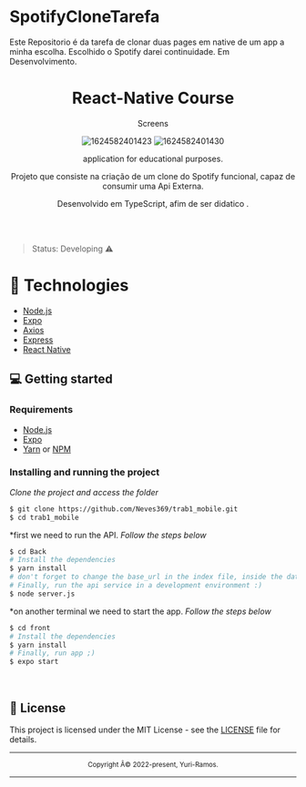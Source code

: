 # SpotifyCloneTarefa
Este Repositorio é da tarefa de clonar duas pages em native de um app a minha escolha. Escolhido o Spotify darei continuidade.
Em Desenvolvimento.

<div align="center">
  <h1>React-Native Course</h1>
 
   <p>Screens</p>
  
  ![1624582401423](https://cdn.discordapp.com/attachments/902219622269460531/1046400031961403482/Screenshot_5.jpg)
  ![1624582401430](https://cdn.discordapp.com/attachments/902219622269460531/1046400051771088916/Screenshot_4.jpg)
  
  
  
  <p>application for educational purposes.</p>
  <p> Projeto que consiste na criação de um clone do Spotify funcional, capaz de consumir uma Api Externa. </p>
  <p>Desenvolvido em TypeScript, afim de ser didatico .</p>
</div>

<div align="center">
  
</div>

<br>
<br>

>Status: Developing ⚠️
#  📱 Technologies
  - [Node.js](https://nodejs.org/en/)
  - [Expo](https://expo.io/)  
  - [Axios](https://github.com/axios/axios)
  - [Express](https://expressjs.com/pt-br/)
  - [React Native](https://reactnative.dev/)
  


## 💻 Getting started

### Requirements

- [Node.js](https://nodejs.org/en/)
- [Expo](https://expo.io/)  
- [Yarn](https://classic.yarnpkg.com/) or [NPM](https://www.npmjs.com/)

### Installing and running the project

*Clone the project and access the folder*

```bash
$ git clone https://github.com/Neves369/trab1_mobile.git
$ cd trab1_mobile
```
*first we need to run the API.
*Follow the steps below*

```bash
$ cd Back
# Install the dependencies
$ yarn install
# don't forget to change the base_url in the index file, inside the database folder.
# Finally, run the api service in a development environment :)
$ node server.js
```
*on another terminal we need to start the app.
*Follow the steps below*

```bash
$ cd front
# Install the dependencies
$ yarn install
# Finally, run app ;)
$ expo start
```
<br>

## 📝 License

This project is licensed under the MIT License - see the [LICENSE](LICENSE) file for details.

<hr>
<div align="center">
  <sub>Copyright Â© 2022-present, Yuri-Ramos.</sub>
</div>
<hr>
